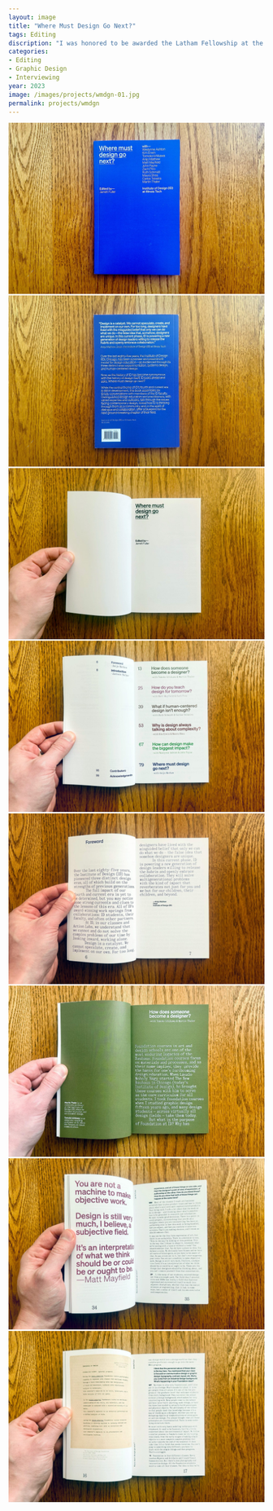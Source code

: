 ```yaml
---
layout: image
title: "Where Must Design Go Next?"
tags: Editing
discription: "I was honored to be awarded the Latham Fellowship at the Institute of Design (ID) at Illinois Tech for the 2022-2023 academic year. Coinciding with the school's 85th anniversary, I proposed a series of roundtable discussions and interviews about the present and future of design education, practice, and theory. The result was six roundtables with ID faculty that were turned into a podcast series, an online archive, and this book, which was published by Oro Editions in December 2023. I edited and designed the book, which is available wherever books are sold."
categories:
- Editing
- Graphic Design
- Interviewing
year: 2023
image: /images/projects/wmdgn-01.jpg
permalink: projects/wmdgn
---
```


<img src="/images/projects/wmdgn-01.jpg">

<div class="images-left"><img src="/images/projects/wmdgn-02.jpg"></div>
<div class="images-right"><img src="/images/projects/wmdgn-03.jpg">
</div>

<img src="/images/projects/wmdgn-04.jpg">
<img src="/images/projects/wmdgn-05.jpg">
<img src="/images/projects/wmdgn-06.jpg">

<div class="images-left"><img src="/images/projects/wmdgn-07.jpg"></div>
<div class="images-right"><img src="/images/projects/wmdgn-08.jpg">
</div>